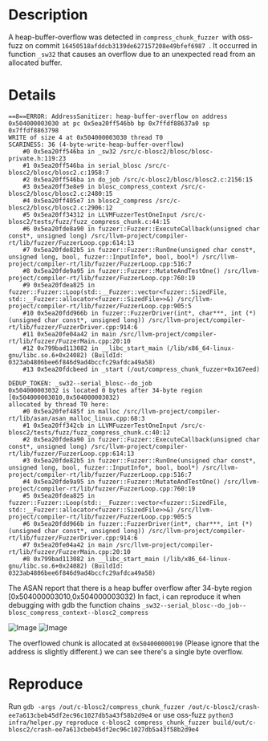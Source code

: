 # Description
A heap-buffer-overflow was detected in `compress_chunk_fuzzer `with oss-fuzz on commit `16450518afddcb3139de627157208e49bfef6987 `. It occurred in function `_sw32` that causes an overflow due to an unexpected read from an allocated buffer.
# Details
```
==8==ERROR: AddressSanitizer: heap-buffer-overflow on address 0x504000003030 at pc 0x5ea20ff546bb bp 0x7ffdf88637a0 sp 0x7ffdf8863798
WRITE of size 4 at 0x504000003030 thread T0
SCARINESS: 36 (4-byte-write-heap-buffer-overflow)
    #0 0x5ea20ff546ba in _sw32 /src/c-blosc2/blosc/blosc-private.h:119:23
    #1 0x5ea20ff546ba in serial_blosc /src/c-blosc2/blosc/blosc2.c:1958:7
    #2 0x5ea20ff546ba in do_job /src/c-blosc2/blosc/blosc2.c:2156:15
    #3 0x5ea20ff3e8e9 in blosc_compress_context /src/c-blosc2/blosc/blosc2.c:2480:15
    #4 0x5ea20ff405e7 in blosc2_compress /src/c-blosc2/blosc/blosc2.c:2906:12
    #5 0x5ea20ff34312 in LLVMFuzzerTestOneInput /src/c-blosc2/tests/fuzz/fuzz_compress_chunk.c:44:15
    #6 0x5ea20fde8a90 in fuzzer::Fuzzer::ExecuteCallback(unsigned char const*, unsigned long) /src/llvm-project/compiler-rt/lib/fuzzer/FuzzerLoop.cpp:614:13
    #7 0x5ea20fde82b5 in fuzzer::Fuzzer::RunOne(unsigned char const*, unsigned long, bool, fuzzer::InputInfo*, bool, bool*) /src/llvm-project/compiler-rt/lib/fuzzer/FuzzerLoop.cpp:516:7
    #8 0x5ea20fde9a95 in fuzzer::Fuzzer::MutateAndTestOne() /src/llvm-project/compiler-rt/lib/fuzzer/FuzzerLoop.cpp:760:19
    #9 0x5ea20fdea825 in fuzzer::Fuzzer::Loop(std::__Fuzzer::vector<fuzzer::SizedFile, std::__Fuzzer::allocator<fuzzer::SizedFile>>&) /src/llvm-project/compiler-rt/lib/fuzzer/FuzzerLoop.cpp:905:5
    #10 0x5ea20fdd966b in fuzzer::FuzzerDriver(int*, char***, int (*)(unsigned char const*, unsigned long)) /src/llvm-project/compiler-rt/lib/fuzzer/FuzzerDriver.cpp:914:6
    #11 0x5ea20fe04a42 in main /src/llvm-project/compiler-rt/lib/fuzzer/FuzzerMain.cpp:20:10
    #12 0x799bad113082 in __libc_start_main (/lib/x86_64-linux-gnu/libc.so.6+0x24082) (BuildId: 0323ab4806bee6f846d9ad4bccfc29afdca49a58)
    #13 0x5ea20fdcbeed in _start (/out/compress_chunk_fuzzer+0x167eed)

DEDUP_TOKEN: _sw32--serial_blosc--do_job
0x504000003032 is located 0 bytes after 34-byte region [0x504000003010,0x504000003032)
allocated by thread T0 here:
    #0 0x5ea20fef485f in malloc /src/llvm-project/compiler-rt/lib/asan/asan_malloc_linux.cpp:68:3
    #1 0x5ea20ff342cb in LLVMFuzzerTestOneInput /src/c-blosc2/tests/fuzz/fuzz_compress_chunk.c:40:12
    #2 0x5ea20fde8a90 in fuzzer::Fuzzer::ExecuteCallback(unsigned char const*, unsigned long) /src/llvm-project/compiler-rt/lib/fuzzer/FuzzerLoop.cpp:614:13
    #3 0x5ea20fde82b5 in fuzzer::Fuzzer::RunOne(unsigned char const*, unsigned long, bool, fuzzer::InputInfo*, bool, bool*) /src/llvm-project/compiler-rt/lib/fuzzer/FuzzerLoop.cpp:516:7
    #4 0x5ea20fde9a95 in fuzzer::Fuzzer::MutateAndTestOne() /src/llvm-project/compiler-rt/lib/fuzzer/FuzzerLoop.cpp:760:19
    #5 0x5ea20fdea825 in fuzzer::Fuzzer::Loop(std::__Fuzzer::vector<fuzzer::SizedFile, std::__Fuzzer::allocator<fuzzer::SizedFile>>&) /src/llvm-project/compiler-rt/lib/fuzzer/FuzzerLoop.cpp:905:5
    #6 0x5ea20fdd966b in fuzzer::FuzzerDriver(int*, char***, int (*)(unsigned char const*, unsigned long)) /src/llvm-project/compiler-rt/lib/fuzzer/FuzzerDriver.cpp:914:6
    #7 0x5ea20fe04a42 in main /src/llvm-project/compiler-rt/lib/fuzzer/FuzzerMain.cpp:20:10
    #8 0x799bad113082 in __libc_start_main (/lib/x86_64-linux-gnu/libc.so.6+0x24082) (BuildId: 0323ab4806bee6f846d9ad4bccfc29afdca49a58)
```
The ASAN report that there is a heap buffer overflow after 34-byte region [0x504000003010,0x504000003032)
In fact, i can reproduce it when debugging with gdb
the function chains `_sw32--serial_blosc--do_job--blosc_compress_context--blosc2_compress`

![Image](https://github.com/user-attachments/assets/b1e2a1f9-5b18-4411-9592-b41770632072)
![Image](https://github.com/user-attachments/assets/1a928ef8-4ade-428f-80dc-07f795910d76)

The overflowed chunk is allocated at `0x504000000190` (Please ignore that the address is slightly different.)
we can see there's a single byte overflow.
 # Reproduce
Run `gdb -args /out/c-blosc2/compress_chunk_fuzzer /out/c-blosc2/crash-ee7a613cbeb45df2ec96c1027db5a43f58b2d9e4`
or use oss-fuzz  `python3 infra/helper.py reproduce c-blosc2 compress_chunk_fuzzer build/out/c-blosc2/crash-ee7a613cbeb45df2ec96c1027db5a43f58b2d9e4`
